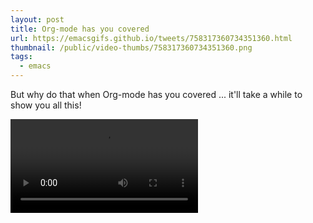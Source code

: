 ```yaml
---
layout: post
title: Org-mode has you covered
url: https://emacsgifs.github.io/tweets/758317360734351360.html
thumbnail: /public/video-thumbs/758317360734351360.png
tags:
  - emacs
---
```


But why do that when Org-mode has you covered ... it'll take a while to show you all this!

<video controls autoplay loop>
  <source src="/public/videos/758317360734351360.mp4" type="video/mp4">
    Sorry your browser does not support the video tag, maybe time to upgrade?
</video>
